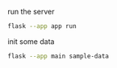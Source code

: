 run the server

```bash
flask --app app run
```

init some data

```bash
flask --app main sample-data
```